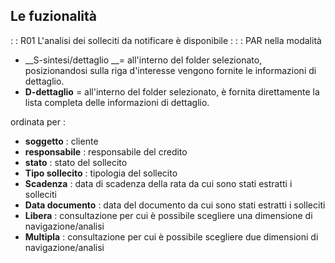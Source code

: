 ## Le fuzionalità
 :  : R01 L'analisi  dei solleciti da notificare  è disponibile : 
 :  : PAR
nella modalità
* __S-sintesi/dettaglio  __= all'interno del folder selezionato, posizionandosi sulla riga d'interesse vengono fornite le informazioni di dettaglio.
* __D-dettaglio__ =  all'interno del folder selezionato, è fornita direttamente la  lista completa delle informazioni di dettaglio.

ordinata per : 
* **soggetto** :  cliente
* **responsabile** :  responsabile del credito
* **stato** :  stato del sollecito
* **Tipo sollecito** :  tipologia del sollecito
* **Scadenza** :  data di scadenza della rata da cui sono stati estratti  i solleciti
* **Data documento** :  data del documento da cui sono stati estratti i solleciti
* **Libera** :  consultazione per cui è possibile scegliere una dimensione  di navigazione/analisi
* **Multipla** :  consultazione per cui è possibile scegliere due dimensioni di navigazione/analisi



